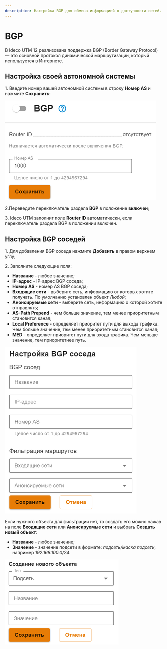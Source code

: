 ```yaml
---
description: Настройка BGP для обмена информацией о доступности сетей.
---
```


# BGP

В Ideco UTM 12 реализована поддержка BGP (Border Gateway Protocol) — это основной протокол динамической маршрутизации, который используется в Интернете.

## Настройка своей автономной системы

1\. Введите номер вашей автономной системы в строку **Номер AS** и нажмите **Сохранить**:

![](../../.gitbook/assets/bgp.png)

2.Переведите переключатель раздела **BGP** в положение **включен**;

3\. Ideco UTM заполнит поле **Router ID** автоматически, если переключатель раздела BGP в положении включен.

## Настройка BGP соседей

1\. Для добавления BGP соседа нажмите **Добавить** в правом верхнем углу;

2\. Заполните следующие поля:

* **Название** - любое значение;
* **IP-адрес** - IP-адрес BGP соседа;
* **Номер AS** - номер AS BGP соседа;
* **Входящие сети** - выберите сеть, информацию от которых хотите получать. По умолчанию установлен объект _Любой_;
* **Анонсируемые сети** - выберите сеть, информацию о которой хотите отправлять;
* **AS-Path Prepend** - чем больше значение, тем менее приоритетным становится канал;
* **Local Preference** - определяет приоритет пути для выхода трафика. Чем больше значение, тем менее приоритетным становится канал;
* **MED** - определяет приоритет пути для входа трафика. Чем меньше значение, тем приоритетнее путь.

![](../../.gitbook/assets/bgp1.png)

Если нужного объекта для фильтрации нет, то создать его можно нажав на поле **Входящие сети** или **Анонсируемые сети** и выбрать **Создать новый объект**:

* **Название** - любое значение;
* **Значение** - значение подсети в формате: _подсеть/маска подсети_, например _192.168.100.0/24_.

![](../../.gitbook/assets/bgp2.png)
